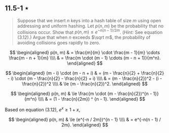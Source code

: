 ## 11.5-1 $\star$

> Suppose that we insert $n$ keys into a hash table of size $m$ using open addressing and uniform hashing. Let $p(n, m)$ be the probability that no collisions occur. Show that $p(n, m) \le e^{-n(n - 1) / 2m}$. ($\textit{Hint:}$ See equation $\text{(3.12)}$.) Argue that when $n$ exceeds $\sqrt m$, the probability of avoiding collisions goes rapidly to zero.

$$
\begin{aligned}
p(n, m) & = \frac{m}{m} \cdot \frac{m - 1}{m} \cdots \frac{m - n + 1}{m} \\\\
		& = \frac{m \cdot (m - 1) \cdots (m - n + 1)}{m^n}.
\end{aligned}
$$

$$
\begin{aligned}
(m - i) \cdot (m - n + i)
    & =    (m - \frac{n}{2} + \frac{n}{2} - i) \cdot (m - \frac{n}{2} - \frac{n}{2} + i) \\\\
    & =    (m - \frac{n}{2})^2 - (i - \frac{n}{2})^2 \\\\
    & \le  (m - \frac{n}{2})^2.
\end{aligned}
$$

$$
\begin{aligned}
p(n, m) & \le \frac{m \cdot (m - \frac{n}{2})^{n - 1}}{m^n} \\\\
        & =   (1 - \frac{n}{2m}) ^ {n - 1}.
\end{aligned}
$$

Based on equation $\text{(3.12)}$, $e^x \ge 1 + x$,

$$
\begin{aligned}
p(n, m) & \le (e^{-n / 2m})^{n - 1} \\\\
        & =   e^{-n(n - 1) / 2m}.
\end{aligned}
$$

